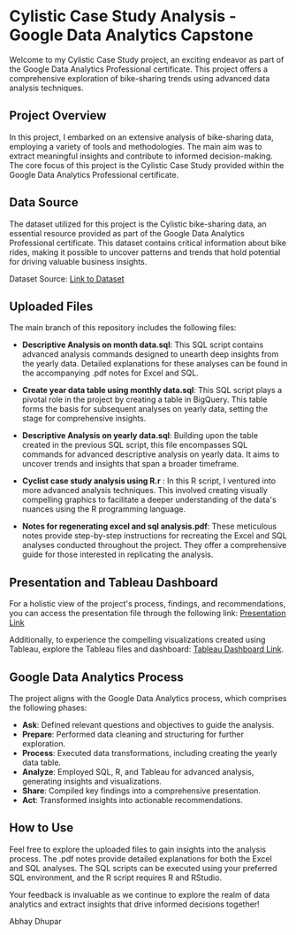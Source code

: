 # Cylistic Case Study Analysis - Google Data Analytics Capstone
Welcome to my Cylistic Case Study project, an exciting endeavor as part of the Google Data Analytics Professional certificate. This project offers a comprehensive exploration of bike-sharing trends using advanced data analysis techniques.

## Project Overview
In this project, I embarked on an extensive analysis of bike-sharing data, employing a variety of tools and methodologies. The main aim was to extract meaningful insights and contribute to informed decision-making. The core focus of this project is the Cylistic Case Study provided within the Google Data Analytics Professional certificate.

## Data Source
The dataset utilized for this project is the Cylistic bike-sharing data, an essential resource provided as part of the Google Data Analytics Professional certificate. This dataset contains critical information about bike rides, making it possible to uncover patterns and trends that hold potential for driving valuable business insights.

Dataset Source: [Link to Dataset](https://divvy-tripdata.s3.amazonaws.com/index.html)

## Uploaded Files
The main branch of this repository includes the following files:
- **Descriptive Analysis on month data.sql**: This SQL script contains advanced analysis commands designed to unearth deep insights from the yearly data. Detailed explanations for these analyses can be found in the accompanying .pdf notes for Excel and SQL.

- **Create year data table using monthly data.sql**: This SQL script plays a pivotal role in the project by creating a table in BigQuery. This table forms the basis for subsequent analyses on yearly data, setting the stage for comprehensive insights.

- **Descriptive Analysis on yearly data.sql**: Building upon the table created in the previous SQL script, this file encompasses SQL commands for advanced descriptive analysis on yearly data. It aims to uncover trends and insights that span a broader timeframe.

- **Cyclist case study analysis using R.r** : In this R script, I ventured into more advanced analysis techniques. This involved creating visually compelling graphics to facilitate a deeper understanding of the data's nuances using the R programming language.

- **Notes for regenerating excel and sql analysis.pdf**: These meticulous notes provide step-by-step instructions for recreating the Excel and SQL analyses conducted throughout the project. They offer a comprehensive guide for those interested in replicating the analysis.

## Presentation and Tableau Dashboard
For a holistic view of the project's process, findings, and recommendations, you can access the presentation file through the following link: [Presentation Link](https://docs.google.com/presentation/d/1B2x38lBbnI2Xs1TRGMbK81_6PsQNS-thL336IHNQdf4/edit?usp=sharing)

Additionally, to experience the compelling visualizations created using Tableau, explore the Tableau files and dashboard: [Tableau Dashboard Link](https://public.tableau.com/views/Cyclist_year-data_Analysis_Report/CyclistMembervsCasualAnalysis?:language=en-US&:display_count=n&:origin=viz_share_link).

## Google Data Analytics Process
The project aligns with the Google Data Analytics process, which comprises the following phases:

- **Ask**: Defined relevant questions and objectives to guide the analysis.
- **Prepare**: Performed data cleaning and structuring for further exploration.
- **Process**: Executed data transformations, including creating the yearly data table.
- **Analyze**: Employed SQL, R, and Tableau for advanced analysis, generating insights and visualizations.
- **Share**: Compiled key findings into a comprehensive presentation.
- **Act**: Transformed insights into actionable recommendations.

## How to Use
Feel free to explore the uploaded files to gain insights into the analysis process. The .pdf notes provide detailed explanations for both the Excel and SQL analyses. The SQL scripts can be executed using your preferred SQL environment, and the R script requires R and RStudio.

Your feedback is invaluable as we continue to explore the realm of data analytics and extract insights that drive informed decisions together!

Abhay Dhupar
